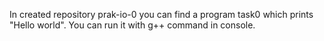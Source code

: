 In created repository prak-io-0 you can find a program task0 which prints "Hello world". You can run it with g++ command in console.
